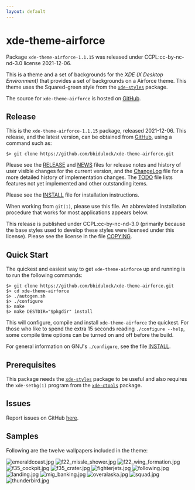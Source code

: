 ```yaml
---
layout: default
---
```

[xde-theme-airforce -- read me first file.  2021-12-06]: #

xde-theme-airforce
===============

Package `xde-theme-airforce-1.1.15` was released under CCPL:cc-by-nc-nd-3.0
license 2021-12-06.

This is a theme and a set of backgrounds for the _XDE (X Desktop
Environment)_ that provides a set of backgrounds on
a Airforce theme.
This theme uses the Squared-green style from the [`xde-styles`][11]
package.

The source for `xde-theme-airforce` is hosted on [GitHub][1].


Release
-------

This is the `xde-theme-airforce-1.1.15` package, released 2021-12-06.
This release, and the latest version, can be obtained from [GitHub][1],
using a command such as:

    $> git clone https://github.com/bbidulock/xde-theme-airforce.git

Please see the [RELEASE][3] and [NEWS][4] files for release notes and
history of user visible changes for the current version, and the
[ChangeLog][5] file for a more detailed history of implementation
changes.  The [TODO][6] file lists features not yet implemented and
other outstanding items.

Please see the [INSTALL][8] file for installation instructions.

When working from `git(1)`, please use this file.  An abbreviated
installation procedure that works for most applications appears below.

This release is published under CCPL:cc-by-nc-nd-3.0 (primarily because
the base styles used to develop these styles were licensed under this
license).
Please see the license in the file [COPYING][10].


Quick Start
-----------

The quickest and easiest way to get `xde-theme-airforce` up and
running is to run the following commands:

    $> git clone https://github.com/bbidulock/xde-theme-airforce.git
    $> cd xde-theme-airforce
    $> ./autogen.sh
    $> ./configure
    $> make
    $> make DESTDIR="$pkgdir" install

This will configure, compile and install `xde-theme-airforce` the
quickest.  For those who like to spend the extra 15 seconds reading
`./configure --help`, some compile time options can be turned on and off
before the build.

For general information on GNU's `./configure`, see the file
[INSTALL][8].


Prerequisites
-------------

This package needs the [`xde-styles`][11] package to be useful and also
requires the `xde-setbg(1)` program from the [`xde-ctools`][12] package.


Issues
------

Report issues on GitHub [here][2].


Samples
-------

Following are the twelve wallpapers included in the theme:

![emeraldcoast.jpg](images/emeraldcoast.jpg "Wallpaper #1")
![f22_missle_shower.jpg](images/f22_missle_shower.jpg "Wallpaper #2")
![f22_wing_formation.jpg](images/f22_wing_formation.jpg "Wallpaper #3")
![f35_cockpit.jpg](images/f35_cockpit.jpg "Wallpaper #4")
![f35_crater.jpg](images/f35_crater.jpg "Wallpaper #5")
![fighterjets.jpg](images/fighterjets.jpg "Wallpaper #6")
![following.jpg](images/following.jpg "Wallpaper #7")
![landing.jpg](images/landing.jpg "Wallpaper #8")
![mig_banking.jpg](images/mig_banking.jpg "Wallpaper #9")
![overalaska.jpg](images/overalaska.jpg "Wallpaper #10")
![squad.jpg](images/squad.jpg "Wallpaper #11")
![thunderbird.jpg](images/thunderbird.jpg "Wallpaper #12")

[1]: https://github.com/bbidulock/xde-theme-airforce
[2]: https://github.com/bbidulock/xde-theme-airforce/issues
[3]: https://github.com/bbidulock/xde-theme-airforce/blob/master/RELEASE
[4]: https://github.com/bbidulock/xde-theme-airforce/blob/master/NEWS
[5]: https://github.com/bbidulock/xde-theme-airforce/blob/master/ChangeLog
[6]: https://github.com/bbidulock/xde-theme-airforce/blob/master/TODO
[7]: https://github.com/bbidulock/xde-theme-airforce/blob/master/COMPLIANCE
[8]: https://github.com/bbidulock/xde-theme-airforce/blob/master/INSTALL
[9]: https://github.com/bbidulock/xde-theme-airforce/blob/master/LICENSE
[10]: https://github.com/bbidulock/xde-theme-airforce/blob/master/COPYING
[11]: https://github.com/bbidulock/xde-styles
[12]: https://github.com/bbidulock/xde-ctools

[ vim: set ft=markdown sw=4 tw=72 nocin nosi fo+=tcqlorn spell: ]: #
